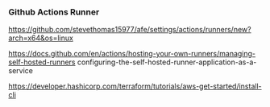 ### Github Actions Runner

https://github.com/stevethomas15977/afe/settings/actions/runners/new?arch=x64&os=linux

https://docs.github.com/en/actions/hosting-your-own-runners/managing-self-hosted-runners configuring-the-self-hosted-runner-application-as-a-service

https://developer.hashicorp.com/terraform/tutorials/aws-get-started/install-cli

  
  

